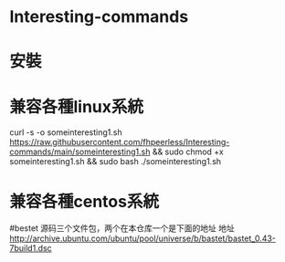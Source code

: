 # Interesting-commands
# 安裝
# 兼容各種linux系統
curl -s -o someinteresting1.sh https://raw.githubusercontent.com/fhpeerless/Interesting-commands/main/someinteresting1.sh && sudo chmod +x someinteresting1.sh && sudo bash ./someinteresting1.sh
# 兼容各種centos系統
#bestet 源码三个文件包，两个在本仓库一个是下面的地址
地址 http://archive.ubuntu.com/ubuntu/pool/universe/b/bastet/bastet_0.43-7build1.dsc
